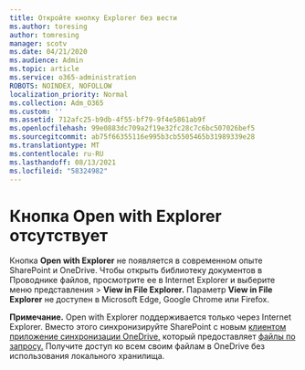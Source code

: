 ```yaml
---
title: Откройте кнопку Explorer без вести
ms.author: toresing
author: tomresing
manager: scotv
ms.date: 04/21/2020
ms.audience: Admin
ms.topic: article
ms.service: o365-administration
ROBOTS: NOINDEX, NOFOLLOW
localization_priority: Normal
ms.collection: Adm_O365
ms.custom: ''
ms.assetid: 712afc25-b9db-4f55-bf79-9f4e5861ab9f
ms.openlocfilehash: 99e0883dc709a2f19e32fc28c7c6bc507026bef5
ms.sourcegitcommit: ab75f66355116e995b3cb5505465b31989339e28
ms.translationtype: MT
ms.contentlocale: ru-RU
ms.lasthandoff: 08/13/2021
ms.locfileid: "58324982"
---
```

# <a name="the-open-with-explorer-button-is-missing"></a>Кнопка Open with Explorer отсутствует

Кнопка **Open with Explorer** не появляется в современном опыте SharePoint и OneDrive. Чтобы открыть библиотеку документов в Проводнике файлов, просмотрите ее в Internet Explorer и выберите меню представления \> **View in File Explorer.** Параметр **View in File Explorer** не доступен в Microsoft Edge, Google Chrome или Firefox. 
  
**Примечание.** Open with Explorer поддерживается только через Internet Explorer. Вместо этого синхронизируйте SharePoint с новым [клиентом приложение синхронизации OneDrive,](https://support.office.com/article/6de9ede8-5b6e-4503-80b2-6190f3354a88.aspx) который предоставляет [файлы по запросу.](https://support.office.com/article/0e6860d3-d9f3-4971-b321-7092438fb38e.aspx) Получите доступ ко всем своим файлам в OneDrive без использования локального хранилища. 
  

